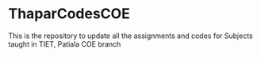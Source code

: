 # ThaparCodesCOE
This is the repository to update all the assignments and codes for Subjects taught in TIET, Patiala COE branch
